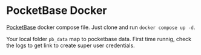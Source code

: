 # PocketBase Docker

[PocketBase](https://pocketbase.io) docker compose file. Just clone and run `docker compose up -d`.

Your local folder `pb_data` map to pocketbase data. First time runnig, check the logs to get link to create super user credentials.

